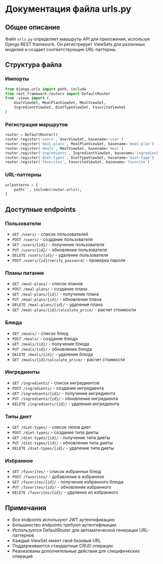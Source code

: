 # Документация файла urls.py

## Общее описание
Файл `urls.py` определяет маршруты API для приложения, используя Django REST framework. Он регистрирует ViewSets для различных моделей и создает соответствующие URL-паттерны.

## Структура файла

### Импорты
```python
from django.urls import path, include
from rest_framework.routers import DefaultRouter
from .views import (
    UserViewSet, MealPlanViewSet, MealViewSet,
    IngredientViewSet, DietTypeViewSet, FavoriteViewSet
)
```

### Регистрация маршрутов
```python
router = DefaultRouter()
router.register('users', UserViewSet, basename='user')
router.register('meal-plans', MealPlanViewSet, basename='meal-plan')
router.register('meals', MealViewSet, basename='meal')
router.register('ingredients', IngredientViewSet, basename='ingredient')
router.register('diet-types', DietTypeViewSet, basename='diet-type')
router.register('favorites', FavoriteViewSet, basename='favorite')
```

### URL-паттерны
```python
urlpatterns = [
    path('', include(router.urls)),
]
```

## Доступные endpoints

### Пользователи
- `GET /users/` - список пользователей
- `POST /users/` - создание пользователя
- `GET /users/{id}/` - получение пользователя
- `PUT /users/{id}/` - обновление пользователя
- `DELETE /users/{id}/` - удаление пользователя
- `POST /users/{id}/verify_password/` - проверка пароля

### Планы питания
- `GET /meal-plans/` - список планов
- `POST /meal-plans/` - создание плана
- `GET /meal-plans/{id}/` - получение плана
- `PUT /meal-plans/{id}/` - обновление плана
- `DELETE /meal-plans/{id}/` - удаление плана
- `GET /meal-plans/{id}/calculate_price/` - расчет стоимости

### Блюда
- `GET /meals/` - список блюд
- `POST /meals/` - создание блюда
- `GET /meals/{id}/` - получение блюда
- `PUT /meals/{id}/` - обновление блюда
- `DELETE /meals/{id}/` - удаление блюда
- `GET /meals/{id}/calculate_price/` - расчет стоимости

### Ингредиенты
- `GET /ingredients/` - список ингредиентов
- `POST /ingredients/` - создание ингредиента
- `GET /ingredients/{id}/` - получение ингредиента
- `PUT /ingredients/{id}/` - обновление ингредиента
- `DELETE /ingredients/{id}/` - удаление ингредиента

### Типы диет
- `GET /diet-types/` - список типов диет
- `POST /diet-types/` - создание типа диеты
- `GET /diet-types/{id}/` - получение типа диеты
- `PUT /diet-types/{id}/` - обновление типа диеты
- `DELETE /diet-types/{id}/` - удаление типа диеты

### Избранное
- `GET /favorites/` - список избранных блюд
- `POST /favorites/` - добавление в избранное
- `GET /favorites/{id}/` - получение избранного блюда
- `PUT /favorites/{id}/` - обновление избранного
- `DELETE /favorites/{id}/` - удаление из избранного

## Примечания
- Все endpoints используют JWT аутентификацию
- Большинство endpoints требуют аутентификации
- Используется DefaultRouter для автоматической генерации URL-паттернов
- Каждый ViewSet имеет свой базовый URL
- Поддерживаются стандартные CRUD операции
- Реализованы дополнительные действия для специфических операций 